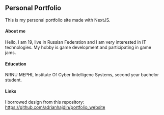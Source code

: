## Personal Portfolio
This is my personal portfolio site made with NextJS.
#### About me
Hello, I am 19, live in Russian Federation and I am very interested in IT technologies. My hobby is game development and participating in game jams.
#### Education
NRNU MEPHI, Institute Of Cyber Iintelligenc Systems, second year bachelor student.
#### Links
I borrowed design from this repository: https://github.com/adrianhajdin/portfolio_website